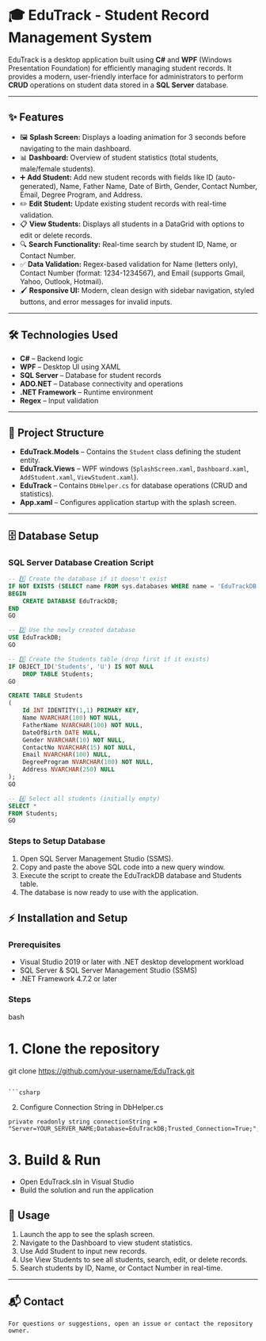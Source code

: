 # 🎓 EduTrack - Student Record Management System

EduTrack is a desktop application built using **C#** and **WPF** (Windows Presentation Foundation) for efficiently managing student records. It provides a modern, user-friendly interface for administrators to perform **CRUD** operations on student data stored in a **SQL Server** database.  

---

## ✨ Features

- 🖼️ **Splash Screen:** Displays a loading animation for 3 seconds before navigating to the main dashboard.  
- 📊 **Dashboard:** Overview of student statistics (total students, male/female students).  
- ➕ **Add Student:** Add new student records with fields like ID (auto-generated), Name, Father Name, Date of Birth, Gender, Contact Number, Email, Degree Program, and Address.  
- ✏️ **Edit Student:** Update existing student records with real-time validation.  
- 📋 **View Students:** Displays all students in a DataGrid with options to edit or delete records.  
- 🔍 **Search Functionality:** Real-time search by student ID, Name, or Contact Number.  
- ✅ **Data Validation:** Regex-based validation for Name (letters only), Contact Number (format: 1234-1234567), and Email (supports Gmail, Yahoo, Outlook, Hotmail).  
- 🖌️ **Responsive UI:** Modern, clean design with sidebar navigation, styled buttons, and error messages for invalid inputs.  

---

## 🛠️ Technologies Used

- **C#** – Backend logic  
- **WPF** – Desktop UI using XAML  
- **SQL Server** – Database for student records  
- **ADO.NET** – Database connectivity and operations  
- **.NET Framework** – Runtime environment  
- **Regex** – Input validation  

---

## 📂 Project Structure

- **EduTrack.Models** – Contains the `Student` class defining the student entity.  
- **EduTrack.Views** – WPF windows (`SplashScreen.xaml`, `Dashboard.xaml`, `AddStudent.xaml`, `ViewStudent.xaml`).  
- **EduTrack** – Contains `DbHelper.cs` for database operations (CRUD and statistics).  
- **App.xaml** – Configures application startup with the splash screen.  

---

## 🗄️ Database Setup

### SQL Server Database Creation Script

```sql
-- 1️⃣ Create the database if it doesn't exist
IF NOT EXISTS (SELECT name FROM sys.databases WHERE name = 'EduTrackDB')
BEGIN
    CREATE DATABASE EduTrackDB;
END
GO

-- 2️⃣ Use the newly created database
USE EduTrackDB;
GO

-- 3️⃣ Create the Students table (drop first if it exists)
IF OBJECT_ID('Students', 'U') IS NOT NULL
    DROP TABLE Students;
GO

CREATE TABLE Students
(
    Id INT IDENTITY(1,1) PRIMARY KEY,
    Name NVARCHAR(100) NOT NULL,
    FatherName NVARCHAR(100) NOT NULL,
    DateOfBirth DATE NULL,
    Gender NVARCHAR(10) NOT NULL,
    ContactNo NVARCHAR(15) NOT NULL,
    Email NVARCHAR(100) NULL,
    DegreeProgram NVARCHAR(100) NOT NULL,
    Address NVARCHAR(250) NULL
);
GO

-- 4️⃣ Select all students (initially empty)
SELECT *
FROM Students;
GO
```

### Steps to Setup Database

1. Open SQL Server Management Studio (SSMS).
2. Copy and paste the above SQL code into a new query window.
3. Execute the script to create the EduTrackDB database and Students table.
4. The database is now ready to use with the application.


## ⚡ Installation and Setup

### Prerequisites

- Visual Studio 2019 or later with .NET desktop development workload
- SQL Server & SQL Server Management Studio (SSMS)
- .NET Framework 4.7.2 or later


### Steps

bash
# 1. Clone the repository
git clone https://github.com/your-username/EduTrack.git
```

```csharp
```
2. Configure Connection String in DbHelper.cs
```
private readonly string connectionString = "Server=YOUR_SERVER_NAME;Database=EduTrackDB;Trusted_Connection=True;";
```
# 3. Build & Run
- Open EduTrack.sln in Visual Studio
- Build the solution and run the application

## 🏃 Usage

1. Launch the app to see the splash screen.
2. Navigate to the Dashboard to view student statistics.
3. Use Add Student to input new records.
4. Use View Students to see all students, search, edit, or delete records.
5. Search students by ID, Name, or Contact Number in real-time.



---

## 📬 Contact

```
For questions or suggestions, open an issue or contact the repository owner.
```
